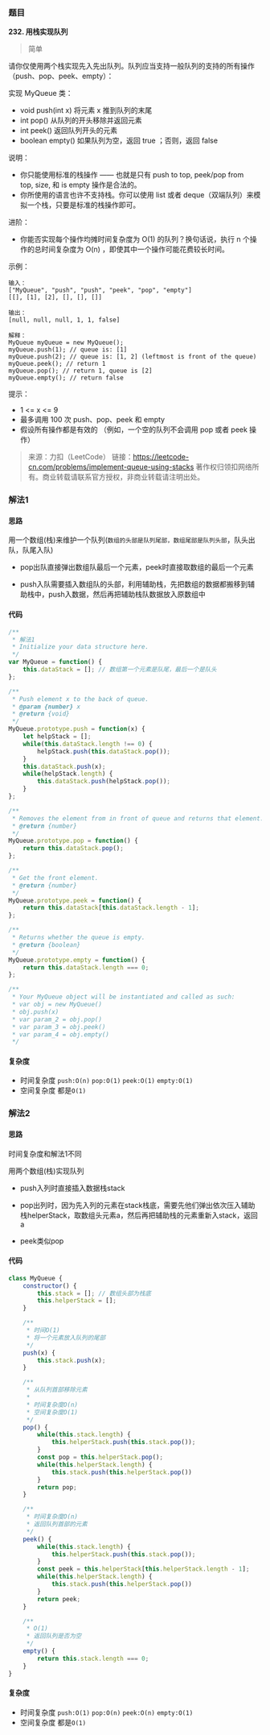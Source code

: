 ### 题目
**232. 用栈实现队列**
>简单

请你仅使用两个栈实现先入先出队列。队列应当支持一般队列的支持的所有操作（push、pop、peek、empty）：

实现 MyQueue 类：

* void push(int x) 将元素 x 推到队列的末尾
* int pop() 从队列的开头移除并返回元素
* int peek() 返回队列开头的元素
* boolean empty() 如果队列为空，返回 true ；否则，返回 false


说明：

* 你只能使用标准的栈操作 —— 也就是只有 push to top, peek/pop from top, size, 和 is empty 操作是合法的。
* 你所使用的语言也许不支持栈。你可以使用 list 或者 deque（双端队列）来模拟一个栈，只要是标准的栈操作即可。


进阶：

* 你能否实现每个操作均摊时间复杂度为 O(1) 的队列？换句话说，执行 n 个操作的总时间复杂度为 O(n) ，即使其中一个操作可能花费较长时间。


示例：
```
输入：
["MyQueue", "push", "push", "peek", "pop", "empty"]
[[], [1], [2], [], [], []]

输出：
[null, null, null, 1, 1, false]

解释：
MyQueue myQueue = new MyQueue();
myQueue.push(1); // queue is: [1]
myQueue.push(2); // queue is: [1, 2] (leftmost is front of the queue)
myQueue.peek(); // return 1
myQueue.pop(); // return 1, queue is [2]
myQueue.empty(); // return false
```


提示：
* 1 <= x <= 9
* 最多调用 100 次 push、pop、peek 和 empty
* 假设所有操作都是有效的 （例如，一个空的队列不会调用 pop 或者 peek 操作）


>来源：力扣（LeetCode）
链接：https://leetcode-cn.com/problems/implement-queue-using-stacks
著作权归领扣网络所有。商业转载请联系官方授权，非商业转载请注明出处。

### 解法1
#### 思路

用一个数组(栈)来维护一个队列(`数组的头部是队列尾部，数组尾部是队列头部`，队头出队，队尾入队)

* pop出队直接弹出数组队最后一个元素，peek时直接取数组的最后一个元素

* push入队需要插入数组队的头部，利用辅助栈，先把数组的数据都搬移到辅助栈中，push入数据，然后再把辅助栈队数据放入原数组中

  

#### 代码
```javascript
/**
 * 解法1
 * Initialize your data structure here.
 */
var MyQueue = function() {
    this.dataStack = []; // 数组第一个元素是队尾，最后一个是队头
};

/**
 * Push element x to the back of queue. 
 * @param {number} x
 * @return {void}
 */
MyQueue.prototype.push = function(x) {
    let helpStack = [];
    while(this.dataStack.length !== 0) {
        helpStack.push(this.dataStack.pop());
    }
    this.dataStack.push(x);
    while(helpStack.length) {
        this.dataStack.push(helpStack.pop());
    }
};

/**
 * Removes the element from in front of queue and returns that element.
 * @return {number}
 */
MyQueue.prototype.pop = function() {
    return this.dataStack.pop();
};

/**
 * Get the front element.
 * @return {number}
 */
MyQueue.prototype.peek = function() {
    return this.dataStack[this.dataStack.length - 1];
};

/**
 * Returns whether the queue is empty.
 * @return {boolean}
 */
MyQueue.prototype.empty = function() {
    return this.dataStack.length === 0;
};

/**
 * Your MyQueue object will be instantiated and called as such:
 * var obj = new MyQueue()
 * obj.push(x)
 * var param_2 = obj.pop()
 * var param_3 = obj.peek()
 * var param_4 = obj.empty()
 */
```

#### 复杂度
* 时间复杂度 `push:O(n)` `pop:O(1)` `peek:O(1)` `empty:O(1)`
* 空间复杂度  都是`O(1)`



### 解法2

#### 思路

时间复杂度和解法1不同



用两个数组(栈)实现队列

* push入列时直接插入数据栈stack
* pop出列时，因为先入列的元素在stack栈底，需要先他们弹出依次压入辅助栈helperStack，取数组头元素a，然后再把辅助栈的元素重新入stack，返回a

* peek类似pop

#### 代码

```javascript
class MyQueue {
    constructor() {
        this.stack = []; // 数组头部为栈底
        this.helperStack = [];  
    }

    /**
     * 时间O(1)
     * 将一个元素放入队列的尾部
     */
    push(x) {
        this.stack.push(x);
    }

    /**
     * 从队列首部移除元素
     * 
     * 时间复杂度O(n)
     * 空间复杂度O(1)
     */
    pop() {
        while(this.stack.length) {
            this.helperStack.push(this.stack.pop());
        }
        const pop = this.helperStack.pop();
        while(this.helperStack.length) {
            this.stack.push(this.helperStack.pop())
        }
        return pop;
    }

    /**
     * 时间复杂度O(n)
     * 返回队列首部的元素
     */
    peek() {
        while(this.stack.length) {
            this.helperStack.push(this.stack.pop());
        }
        const peek = this.helperStack[this.helperStack.length - 1];
        while(this.helperStack.length) {
            this.stack.push(this.helperStack.pop())
        }
        return peek;
    }

    /**
     * O(1)
     * 返回队列是否为空
     */
    empty() {
        return this.stack.length === 0;
    }
}
```

#### 复杂度

* 时间复杂度 `push:O(1)` `pop:O(n)` `peek:O(n)` `empty:O(1)`
* 空间复杂度  都是`O(1)`